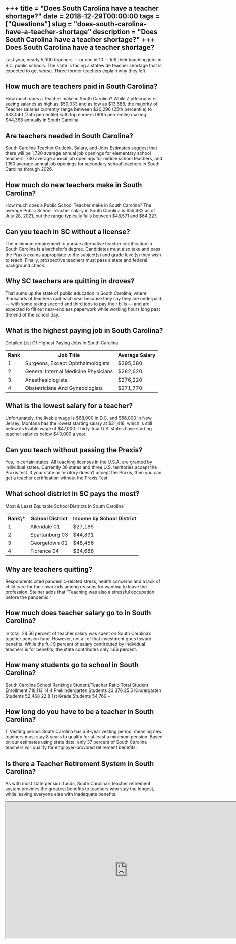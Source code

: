 +++
title = "Does South Carolina have a teacher shortage?"
date = 2018-12-29T00:00:00
tags = ["Questions"]
slug = "does-south-carolina-have-a-teacher-shortage"
description = "Does South Carolina have a teacher shortage?"
+++
Does South Carolina have a teacher shortage?
--------------------------------------------

Last year, nearly 5,000 teachers — or one in 10 — left their teaching jobs in S.C. public schools. The state is facing a statewide teacher shortage that is expected to get worse. Three former teachers explain why they left.

How much are teachers paid in South Carolina?
---------------------------------------------

How much does a Teacher make in South Carolina? While ZipRecruiter is seeing salaries as high as $50,033 and as low as $13,688, the majority of Teacher salaries currently range between $20,296 (25th percentile) to $33,040 (75th percentile) with top earners (90th percentile) making $44,368 annually in South Carolina.

Are teachers needed in South Carolina?
--------------------------------------

South Carolina Teacher Outlook, Salary, and Jobs Estimates suggest that there will be 1,720 average annual job openings for elementary school teachers, 730 average annual job openings for middle school teachers, and 1,150 average annual job openings for secondary school teachers in South Carolina through 2026.

How much do new teachers make in South Carolina?
------------------------------------------------

How much does a Public School Teacher make in South Carolina? The average Public School Teacher salary in South Carolina is $55,632 as of July 28, 2021, but the range typically falls between $48,571 and $64,227.

Can you teach in SC without a license?
--------------------------------------

The minimum requirement to pursue alternative teacher certification in South Carolina is a bachelor’s degree. Candidates must also take and pass the Praxis exams appropriate to the subject(s) and grade level(s) they wish to teach. Finally, prospective teachers must pass a state and federal background check.

Why SC teachers are quitting in droves?
---------------------------------------

That sums up the state of public education in South Carolina, where thousands of teachers quit each year because they say they are underpaid — with some taking second and third jobs to pay their bills — and are expected to fill out near-endless paperwork while working hours long past the end of the school day.

What is the highest paying job in South Carolina?
-------------------------------------------------

Detailed List Of Highest Paying Jobs In South Carolina

<table><tr><th>Rank</th><th>Job Title</th><th>Average Salary</th></tr><tr><td>1</td><td>Surgeons, Except Ophthalmologists</td><td>$295,380</td></tr><tr><td>2</td><td>General Internal Medicine Physicians</td><td>$282,620</td></tr><tr><td>3</td><td>Anesthesiologists</td><td>$276,220</td></tr><tr><td>4</td><td>Obstetricians And Gynecologists</td><td>$271,770</td></tr></table>

What is the lowest salary for a teacher?
----------------------------------------

Unfortunately, the livable wage is $68,000 in D.C. and $56,000 in New Jersey. Montana has the lowest starting salary at $31,418, which is still below its livable wage of $47,000. Thirty-four U.S. states have starting teacher salaries below $40,000 a year.

Can you teach without passing the Praxis?
-----------------------------------------

Yes, in certain states. All teaching licenses in the U.S.A. are granted by individual states. Currently 36 states and three U.S. territories accept the Praxis test. If your state or territory doesn’t accept the Praxis, then you can get a teacher certification without the Praxis Test.

What school district in SC pays the most?
-----------------------------------------

Most &amp; Least Equitable School Districts in South Carolina

<table><tr><th>Rank\*</th><th>School District</th><th>Income by School District</th></tr><tr><td>1</td><td>Allendale 01</td><td>$27,185</td></tr><tr><td>2</td><td>Spartanburg 03</td><td>$44,891</td></tr><tr><td>3</td><td>Georgetown 01</td><td>$48,456</td></tr><tr><td>4</td><td>Florence 04</td><td>$34,688</td></tr></table>

Why are teachers quitting?
--------------------------

Respondents cited pandemic-related stress, health concerns and a lack of child care for their own kids among reasons for wanting to leave the profession. Steiner adds that “Teaching was also a stressful occupation before the pandemic.”

How much does teacher salary go to in South Carolina?
-----------------------------------------------------

In total, 24.56 percent of teacher salary was spent on South Carolina’s teacher pension fund. However, not all of that investment goes toward benefits. While the full 9 percent of salary contirbuted by individual teachers is for benefits, the state contributes only 1.66 percent.

How many students go to school in South Carolina?
-------------------------------------------------

South Carolina School Rankings Student/Teacher Ratio Total Student Enrollment 718,113 14.4 Prekindergarten Students 23,376 25.5 Kindergarten Students 52,468 22.8 1st Grade Students 54,769 –

How long do you have to be a teacher in South Carolina?
-------------------------------------------------------

1\. Vesting period: South Carolina has a 8-year vesting period, meaning new teachers must stay 8 years to qualify for at least a minimum pension. Based on our estimates using state data, only 37 percent of South Carolina teachers will qualify for employer-provided retirement benefits.

Is there a Teacher Retirement System in South Carolina?
-------------------------------------------------------

As with most state pension funds, South Carolina’s teacher retirement system provides the greatest benefits to teachers who stay the longest, while leaving everyone else with inadequate benefits.

<iframe allow="accelerometer; autoplay; clipboard-write; encrypted-media; gyroscope; picture-in-picture" allowfullscreen="" class="__youtube_prefs__  epyt-is-override  no-lazyload" data-no-lazy="1" data-origheight="433" data-origwidth="770" data-skipgform_ajax_framebjll="" height="433" id="_ytid_77403" loading="lazy" src="https://www.youtube.com/embed/-CxNHNi3SHQ?enablejsapi=1&autoplay=0&cc_load_policy=0&cc_lang_pref=&iv_load_policy=1&loop=0&modestbranding=0&rel=1&fs=1&playsinline=0&autohide=2&theme=dark&color=red&controls=1&" title="YouTube player" width="770"></iframe>